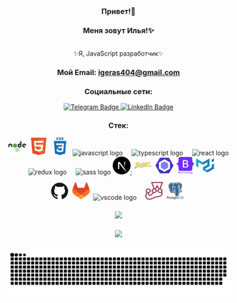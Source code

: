 <div  align="center">
  
### Привет!👋
### Меня зовут Илья!✨
</br>
✨Я, JavaScript разработчик✨
</div>



### <div align="center">Мой Email: igeras404@gmail.com</div>

<div id="badges"  align="center">
  
### Социальные сети:
<a href="https://t.me/Gerasimov_Ilia">
    <img src="https://img.shields.io/badge/Telegram-0088CC?style=for-the-badge&logo=telegram&logoColor=white" alt="Telegram Badge"/>
</a>
<a href="https://www.linkedin.com/in/mrgeras/">
    <img src="https://img.shields.io/badge/LinkedIn-blue?style=for-the-badge&logo=linkedin&logoColor=white" alt="LinkedIn Badge"/>
</a>


  
### Стек:
<div  align="center">

  <img src="https://github.com/devicons/devicon/blob/master/icons/nodejs/nodejs-original-wordmark.svg" title="NodeJS" alt="NodeJS" width="40" height="40"/>&nbsp;
  <img src="https://github.com/devicons/devicon/blob/master/icons/html5/html5-original.svg" title="HTML5" alt="HTML" width="40" height="40"/>&nbsp;
  <img src="https://github.com/devicons/devicon/blob/master/icons/css3/css3-plain-wordmark.svg"  title="CSS3" alt="CSS" width="40" height="40"/>&nbsp;
  <img src="https://skillicons.dev/icons?i=js" height="40" alt="javascript logo"  />
  <img width="12" />
  <img src="https://skillicons.dev/icons?i=ts" height="40" alt="typescript logo"  />
  <img width="12" />
  <img src="https://skillicons.dev/icons?i=react" height="40" alt="react logo"  />
  <img width="12" />
  <img src="https://skillicons.dev/icons?i=redux" height="40" alt="redux logo"  />
  <img width="12" />
  <img src="https://skillicons.dev/icons?i=sass" height="40" alt="sass logo"  />
  <img src="https://github.com/devicons/devicon/blob/master/icons/nextjs/nextjs-original.svg" title="Next.js" alt="Next.js" width="40" height="40"/>;
  <img src="https://github.com/devicons/devicon/blob/master/icons/babel/babel-original.svg" title="Babel" alt="Babel" width="40" height="40"/>&nbsp;
  <img src="https://github.com/devicons/devicon/blob/master/icons/eslint/eslint-original.svg" title="ESLint" alt="ESLint" width="40" height="40"/>&nbsp;
  <img src="https://raw.githubusercontent.com/devicons/devicon/master/icons/bootstrap/bootstrap-plain-wordmark.svg" alt="bootstrap" width="40" height="40" style="max-width: 100%"/>
  <img src="https://github.com/devicons/devicon/blob/master/icons/materialui/materialui-original.svg" title="Material UI" alt="Material UI" width="40" height="40"/>&nbsp;
<!--   <img src="https://github.com/devicons/devicon/blob/master/icons/tailwindcss/tailwindcss-plain.svg" title="TailWind" alt="TailWind" width="40" height="40"/>&nbsp; -->
<!--   <img src="https://github.com/devicons/devicon/blob/master/icons/jira/jira-original-wordmark.svg" title="Jira" alt="Jira" width="40" height="40"/>&nbsp; -->
  <img src="https://github.com/devicons/devicon/blob/master/icons/github/github-original.svg" title="GitHub" alt="GitHub" width="40" height="40"/>&nbsp;
  <img src="https://github.com/devicons/devicon/blob/master/icons/gitlab/gitlab-original.svg" title="GitLab" alt="GitLab" width="40" height="40"/>&nbsp;
    <img src="https://skillicons.dev/icons?i=vscode" height="40" alt="vscode logo"  />
  <img width="12" />
    <img src="https://github.com/devicons/devicon/blob/master/icons/jest/jest-plain.svg" title="Jest" alt="Jest" width="40" height="40"/>&nbsp;
  <img src="https://raw.githubusercontent.com/devicons/devicon/master/icons/postgresql/postgresql-original-wordmark.svg" title="PostgreSQL" alt="PostgreSQL" width="40" height="40" style="max-width: 100%"/>&nbsp;
</div>

###

<p align="center">
  <img src="https://github-readme-stats.vercel.app/api?username=mrgeras&theme=bear&show_icons=true&hide_border=true&count_private=true&locale=ru">
</p>

###

<p align="center">
  <img src="https://github-profile-trophy.vercel.app/?username=mrgeras&theme=radical&no-frame=true&no-bg=true&margin-w=4">
</p>

###

<p align="center">
  <picture>
    <source media="(prefers-color-scheme: dark)" srcset="https://raw.githubusercontent.com/Flowseal/Flowseal/refs/heads/output/github-contribution-grid-snake-dark.svg" />
    <source media="(prefers-color-scheme: light)" srcset="https://raw.githubusercontent.com/Flowseal/Flowseal/refs/heads/output/github-contribution-grid-snake.svg" />
    <img alt="github-snake" src="https://raw.githubusercontent.com/Flowseal/Flowseal/refs/heads/output/github-contribution-grid-snake.svg" />
  </picture>
</p>
